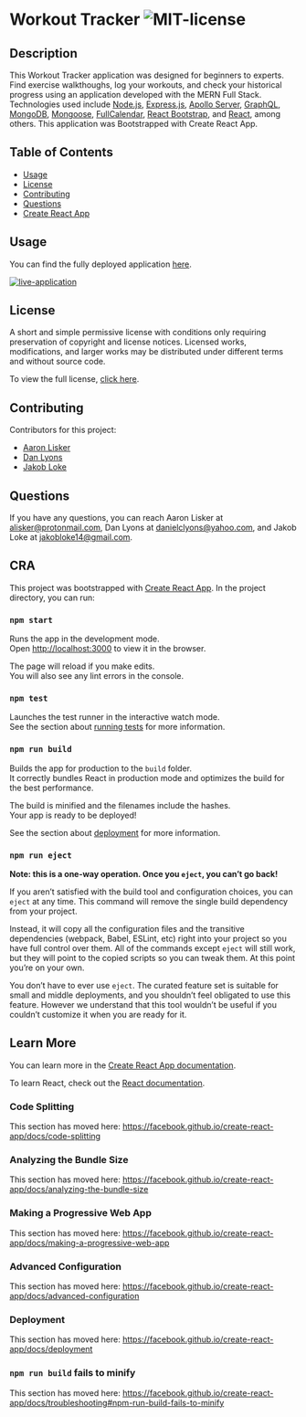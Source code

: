 # Workout Tracker ![MIT-license](./client/src/assets/repository-material/license/license-MIT-brightgreen.svg)

## Description
This Workout Tracker application was designed for beginners to experts. Find exercise walkthoughs, log your workouts, and check your historical progress using an application developed with the MERN Full Stack. Technologies used include [Node.js](https://nodejs.org/en/), [Express.js](https://expressjs.com/), [Apollo Server](https://www.npmjs.com/package/apollo-server), [GraphQL](https://graphql.org/), [MongoDB](https://www.mongodb.com/), [Mongoose](https://mongoosejs.com/), [FullCalendar](https://fullcalendar.io/), [React Bootstrap](https://react-bootstrap.github.io/), and [React](https://reactjs.org/), among others. This application was Bootstrapped with Create React App.

## Table of Contents
* [Usage](#Usage)
* [License](#License)
* [Contributing](#contributing)
* [Questions](#Questions)
* [Create React App](#CRA)
  
## Usage
You can find the fully deployed application [here](https://adj-workout-tracker.herokuapp.com/).

[![live-application](./client/src/assets/repository-material/screenshot.jpg)](https://adj-workout-tracker.herokuapp.com/)

## License
A short and simple permissive license with conditions only requiring preservation of copyright and license notices. Licensed works, modifications, and larger works may be distributed under different terms and without source code.

To view the full license, [click here](./client/src/assets/repository-material/license/MIT.txt).

## Contributing
Contributors for this project:

* [Aaron Lisker](https://github.com/aelisker)
* [Dan Lyons](https://github.com/dancl6)
* [Jakob Loke](https://github.com/jakobloke)

## Questions
If you have any questions, you can reach Aaron Lisker at [alisker@protonmail.com](mailto:alisker@protonmail.com), Dan Lyons at [danielclyons@yahoo.com](mailto:danielclyons@yahoo.com), and Jakob Loke at [jakobloke14@gmail.com](mailto:jakobloke14@gmail.com).

## CRA
This project was bootstrapped with [Create React App](https://github.com/facebook/create-react-app).
In the project directory, you can run:

### `npm start`

Runs the app in the development mode.<br />
Open [http://localhost:3000](http://localhost:3000) to view it in the browser.

The page will reload if you make edits.<br />
You will also see any lint errors in the console.

### `npm test`

Launches the test runner in the interactive watch mode.<br />
See the section about [running tests](https://facebook.github.io/create-react-app/docs/running-tests) for more information.

### `npm run build`

Builds the app for production to the `build` folder.<br />
It correctly bundles React in production mode and optimizes the build for the best performance.

The build is minified and the filenames include the hashes.<br />
Your app is ready to be deployed!

See the section about [deployment](https://facebook.github.io/create-react-app/docs/deployment) for more information.

### `npm run eject`

**Note: this is a one-way operation. Once you `eject`, you can’t go back!**

If you aren’t satisfied with the build tool and configuration choices, you can `eject` at any time. This command will remove the single build dependency from your project.

Instead, it will copy all the configuration files and the transitive dependencies (webpack, Babel, ESLint, etc) right into your project so you have full control over them. All of the commands except `eject` will still work, but they will point to the copied scripts so you can tweak them. At this point you’re on your own.

You don’t have to ever use `eject`. The curated feature set is suitable for small and middle deployments, and you shouldn’t feel obligated to use this feature. However we understand that this tool wouldn’t be useful if you couldn’t customize it when you are ready for it.

## Learn More

You can learn more in the [Create React App documentation](https://facebook.github.io/create-react-app/docs/getting-started).

To learn React, check out the [React documentation](https://reactjs.org/).

### Code Splitting

This section has moved here: https://facebook.github.io/create-react-app/docs/code-splitting

### Analyzing the Bundle Size

This section has moved here: https://facebook.github.io/create-react-app/docs/analyzing-the-bundle-size

### Making a Progressive Web App

This section has moved here: https://facebook.github.io/create-react-app/docs/making-a-progressive-web-app

### Advanced Configuration

This section has moved here: https://facebook.github.io/create-react-app/docs/advanced-configuration

### Deployment

This section has moved here: https://facebook.github.io/create-react-app/docs/deployment

### `npm run build` fails to minify

This section has moved here: https://facebook.github.io/create-react-app/docs/troubleshooting#npm-run-build-fails-to-minify
